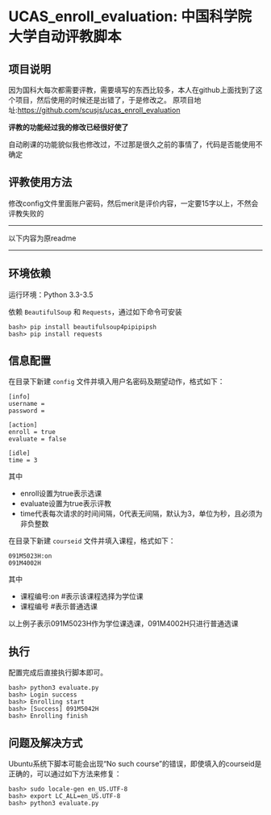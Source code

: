 # UCAS_enroll_evaluation: 中国科学院大学自动评教脚本



## 项目说明
因为国科大每次都需要评教，需要填写的东西比较多，本人在github上面找到了这个项目，然后使用的时候还是出错了，于是修改之。
原项目地址:https://github.com/scusjs/ucas_enroll_evaluation

**评教的功能经过我的修改已经很好使了**

自动刷课的功能貌似我也修改过，不过那是很久之前的事情了，代码是否能使用不确定


## 评教使用方法
修改config文件里面账户密码，然后merit是评价内容，一定要15字以上，不然会评教失败的


---


以下内容为原readme

---






## 环境依赖
运行环境：Python 3.3-3.5

依赖 `BeautifulSoup` 和 `Requests`，通过如下命令可安装

```
bash> pip install beautifulsoup4pipipipsh
bash> pip install requests
```



## 信息配置
在目录下新建 `config` 文件并填入用户名密码及期望动作，格式如下：

```
[info]
username =
password =

[action]
enroll = true
evaluate = false

[idle]
time = 3
```

其中

- enroll设置为true表示选课
- evaluate设置为true表示评教
- time代表每次请求的时间间隔，0代表无间隔，默认为3，单位为秒，且必须为非负整数

在目录下新建 `courseid` 文件并填入课程，格式如下：

```
091M5023H:on
091M4002H
```

其中

- 课程编号:on #表示该课程选择为学位课
- 课程编号 #表示普通选课

以上例子表示091M5023H作为学位课选课，091M4002H只进行普通选课

## 执行
配置完成后直接执行脚本即可。

```
bash> python3 evaluate.py
bash> Login success
bash> Enrolling start
bash> [Success] 091M5042H
bash> Enrolling finish
```

## 问题及解决方式
Ubuntu系统下脚本可能会出现“No such course”的错误，即使填入的courseid是正确的，可以通过如下方法来修复：

```
bash> sudo locale-gen en_US.UTF-8  
bash> export LC_ALL=en_US.UTF-8
bash> python3 evaluate.py
``` 

